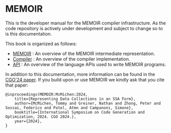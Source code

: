 # MEMOIR

This is the developer manual for the MEMOIR compiler infrastructure.
As the code repository is actively under development and subject to change so to is this documentation.

This book is organized as follows:
- [MEMOIR](memoir/README.md) : An overview of the MEMOIR intermediate representation.
- [Compiler](compiler/README.md) : An overview of the compiler implementation.
- [API](api/README.md) : An overview of the language APIs used to write MEMOIR programs.

In addition to this documentation, more information can be found in the [CGO'24 paper](http://mcmichen.cc/files/MEMOIR_CGO_2024.pdf).
If you build upon or use MEMOIR we kindly ask that you cite that paper:
```
@inproceedings(MEMOIR:McMichen:2024,
    title={Representing Data Collections in an SSA Form},
    author={McMichen, Tommy and Greiner, Nathan and Zhong, Peter and Sossai, Federico and Patel, Atmn and Campanoni, Simone},
    booktitle={International Symposium on Code Generation and Optimization, 2024. CGO 2024.},
    year={2024},
}
```
